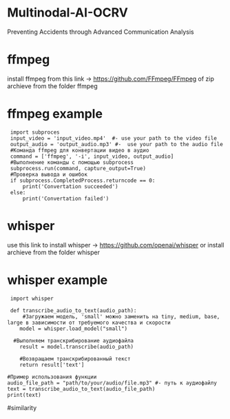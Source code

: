 # Multinodal-AI-OCRV
Preventing Accidents through Advanced Communication Analysis
# ffmpeg
install ffmpeg from this link -> https://github.com/FFmpeg/FFmpeg
of zip archieve from the folder ffmpeg
# ffmpeg example
```
 import subproces
 input_video = 'input_video.mp4'  #- use your path to the video file
 output_audio = 'output_audio.mp3' #-  use your path to the audio file
 #Команда ffmpeg для конвертации видео в аудио
 command = ['ffmpeg', '-i', input_video, output_audio]
 #Выполнение команды с помощью subprocess
 subprocess.run(command, capture_output=True)
 #Проверка вывода и ошибок
 if subprocess.CompletedProcess.returncode == 0:
     print('Convertation succeeded')
 else:
     print('Convertation failed')
```
# whisper
use this link to install whisper -> https://github.com/openai/whisper
or install archieve from the folder whisper
# whisper example
```
 import whisper

 def transcribe_audio_to_text(audio_path):
     #Загружаем модель, 'small' можно заменить на tiny, medium, base, large в зависимости от требуемого качества и скорости
    model = whisper.load_model("small")

  #Выполняем транскрибирование аудиофайла
    result = model.transcribe(audio_path)

    #Возвращаем транскрибированный текст
    return result['text']

#Пример использования функции
audio_file_path = "path/to/your/audio/file.mp3" #- путь к аудиофайлу
text = transcribe_audio_to_text(audio_file_path)
print(text)
```
#similarity





